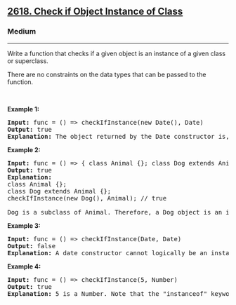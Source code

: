 <h2><a href="https://leetcode.com/problems/check-if-object-instance-of-class/">2618. Check if Object Instance of Class</a></h2><h3>Medium</h3><hr><div><p>Write a function that checks if a given object is an instance of a given class or superclass.</p>

<p>There are&nbsp;no constraints on the data types that can be passed to the function.</p>

<p>&nbsp;</p>
<p><strong class="example">Example 1:</strong></p>

<pre><strong>Input:</strong> func = () =&gt; checkIfInstance(new Date(), Date)
<strong>Output:</strong> true
<strong>Explanation: </strong>The object returned by the Date constructor is, by definition, an instance of Date.
</pre>

<p><strong class="example">Example 2:</strong></p>

<pre><strong>Input:</strong> func = () =&gt; { class Animal {}; class Dog extends Animal {}; return checkIfInstance(new Dog(), Animal); }
<strong>Output:</strong> true
<strong>Explanation:</strong>
class Animal {};
class Dog extends Animal {};
checkIfInstance(new Dog(), Animal); // true

Dog is a subclass of Animal. Therefore, a Dog object is an instance of both Dog and Animal.</pre>

<p><strong class="example">Example 3:</strong></p>

<pre><strong>Input:</strong> func = () =&gt; checkIfInstance(Date, Date)
<strong>Output:</strong> false
<strong>Explanation: </strong>A date constructor cannot logically be an instance of itself.
</pre>

<p><strong class="example">Example 4:</strong></p>

<pre><strong>Input:</strong> func = () =&gt; checkIfInstance(5, Number)
<strong>Output:</strong> true
<strong>Explanation: </strong>5 is a Number. Note that the "instanceof" keyword would return false.
</pre>
</div>
